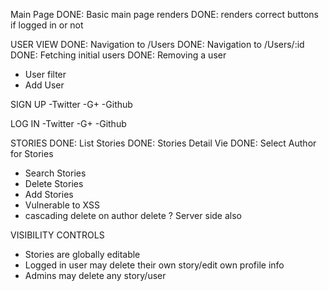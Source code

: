 Main Page
 DONE: Basic main page renders
 DONE: renders correct buttons if logged in or not

 USER VIEW
  DONE: Navigation to /Users
  DONE: Navigation to /Users/:id
  DONE: Fetching initial users
  DONE: Removing a user
  - User filter
  - Add User

 SIGN UP
  -Twitter
  -G+
  -Github

 LOG IN
  -Twitter
  -G+
  -Github

 STORIES
  DONE: List Stories
  DONE: Stories Detail Vie
  DONE: Select Author for Stories
  - Search Stories
  - Delete Stories
  - Add Stories
  - Vulnerable to XSS
  - cascading delete on author delete ? Server side also

VISIBILITY CONTROLS
 - Stories are globally editable 
 - Logged in user may delete their own story/edit own profile info
 - Admins may delete any story/user